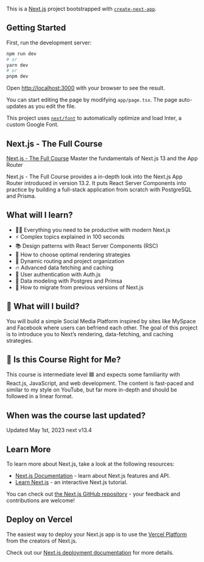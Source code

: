 This is a [Next.js](https://nextjs.org/) project bootstrapped with [`create-next-app`](https://github.com/vercel/next.js/tree/canary/packages/create-next-app).

## Getting Started

First, run the development server:

```bash
npm run dev
# or
yarn dev
# or
pnpm dev
```

Open [http://localhost:3000](http://localhost:3000) with your browser to see the result.

You can start editing the page by modifying `app/page.tsx`. The page auto-updates as you edit the file.

This project uses [`next/font`](https://nextjs.org/docs/basic-features/font-optimization) to automatically optimize and load Inter, a custom Google Font.

## Next.js - The Full Course

[Next.js - The Full Course](https://fireship.io/courses/nextjs/)
Master the fundamentals of Next.js 13 and the App Router

Next.js - The Full Course provides a in-depth look into the Next.js App Router introduced in version 13.2. It puts React Server Components into practice by building a full-stack application from scratch with PostgreSQL and Prisma.

## What will I learn?

* 👨‍🎤 Everything you need to be productive with modern Next.js
* ⚡ Complex topics explained in 100 seconds
* 📚 Design patterns with React Server Components (RSC)
* 💎 How to choose optimal rendering strategies
* 🚅 Dynamic routing and project organization
* 🔥 Advanced data fetching and caching
* 👲 User authentication with Auth.js
* 📅 Data modeling with Postgres and Primsa
* 🤔 How to migrate from previous versions of Next.js

## 🦄 What will I build?
You will build a simple Social Media Platform inspired by sites like MySpace and Facebook where users can befriend each other. The goal of this project is to introduce you to Next’s rendering, data-fetching, and caching strategies.

## 🤔 Is this Course Right for Me?
This course is intermediate level 🟦 and expects some familiarity with React.js, JavaScript, and web development. The content is fast-paced and similar to my style on YouTube, but far more in-depth and should be followed in a linear format.

## When was the course last updated?
Updated May 1st, 2023 next v13.4

## Learn More

To learn more about Next.js, take a look at the following resources:

- [Next.js Documentation](https://nextjs.org/docs) - learn about Next.js features and API.
- [Learn Next.js](https://nextjs.org/learn) - an interactive Next.js tutorial.

You can check out [the Next.js GitHub repository](https://github.com/vercel/next.js/) - your feedback and contributions are welcome!

## Deploy on Vercel

The easiest way to deploy your Next.js app is to use the [Vercel Platform](https://vercel.com/new?utm_medium=default-template&filter=next.js&utm_source=create-next-app&utm_campaign=create-next-app-readme) from the creators of Next.js.

Check out our [Next.js deployment documentation](https://nextjs.org/docs/deployment) for more details.
